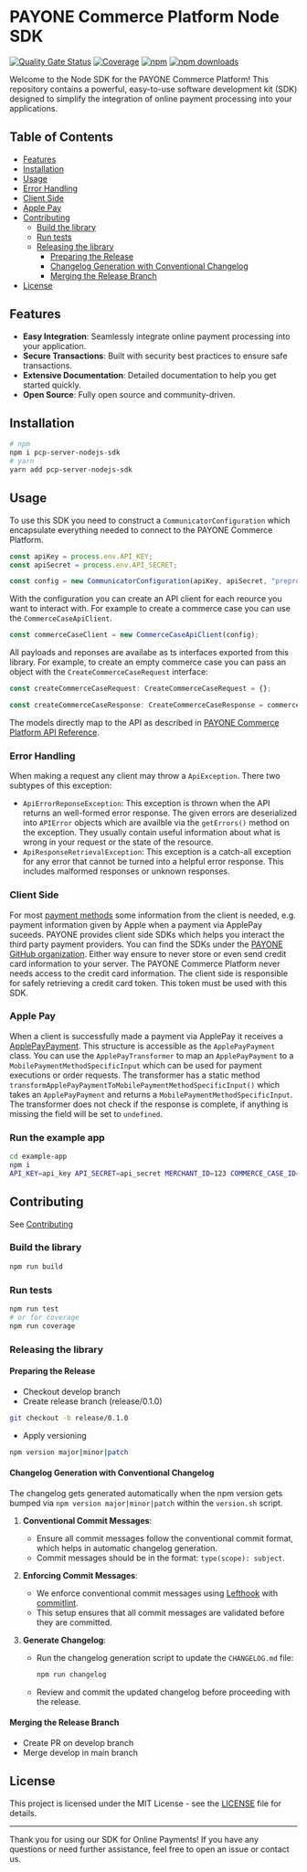 # PAYONE Commerce Platform Node SDK

[![Quality Gate Status](https://sonarcloud.io/api/project_badges/measure?project=PAYONE-GmbH_PCP-server-nodeJS-SDK&metric=alert_status)](https://sonarcloud.io/summary/new_code?id=PAYONE-GmbH_PCP-server-nodeJS-SDK)
[![Coverage](https://sonarcloud.io/api/project_badges/measure?project=PAYONE-GmbH_PCP-server-nodeJS-SDK&metric=coverage)](https://sonarcloud.io/summary/new_code?id=PAYONE-GmbH_PCP-server-nodeJS-SDK)
[![npm](https://img.shields.io/npm/v/pcp-server-nodejs-sdk)](https://www.npmjs.com/package/pcp-server-nodejs-sdk)
[![npm downloads](https://img.shields.io/npm/dw/pcp-server-nodejs-sdk)](https://www.npmjs.com/package/pcp-server-nodejs-sdk)

Welcome to the Node SDK for the PAYONE Commerce Platform! This repository contains a powerful, easy-to-use software development kit (SDK) designed to simplify the integration of online payment processing into your applications.

## Table of Contents

- [Features](#features)
- [Installation](#installation)
- [Usage](#usage)
- [Error Handling](#error-handling)
- [Client Side](#client-side)
- [Apple Pay](#apple-pay)
- [Contributing](#contributing)
  - [Build the library](#build-the-library)
  - [Run tests](#run-tests)
  - [Releasing the library](#releasing-the-library)
    - [Preparing the Release](#preparing-the-release)
    - [Changelog Generation with Conventional Changelog](#changelog-generation-with-conventional-changelog)
    - [Merging the Release Branch](#merging-the-release-branch)
- [License](#license)

## Features

- **Easy Integration**: Seamlessly integrate online payment processing into your application.
- **Secure Transactions**: Built with security best practices to ensure safe transactions.
- **Extensive Documentation**: Detailed documentation to help you get started quickly.
- **Open Source**: Fully open source and community-driven.

## Installation

```sh
# npm
npm i pcp-server-nodejs-sdk
# yarn
yarn add pcp-server-nodejs-sdk
```

## Usage

To use this SDK you need to construct a `CommunicatorConfiguration` which encapsulate everything needed to connect to the PAYONE Commerce Platform.

```ts
const apiKey = process.env.API_KEY;
const apiSecret = process.env.API_SECRET;

const config = new CommunicatorConfiguration(apiKey, apiSecret, "preprod.commerce-api.payone.com");
```

With the configuration you can create an API client for each reource you want to interact with. For example to create a commerce case you can use the `CommerceCaseApiClient`.


```ts
const commerceCaseClient = new CommerceCaseApiClient(config);
```

All payloads and reponses are availabe as ts interfaces exported from this library.
For example, to create an empty commerce case you can pass an object with the `CreateCommerceCaseRequest` interface:


```ts
const createCommerceCaseRequest: CreateCommerceCaseRequest = {};

const createCommerceCaseResponse: CreateCommerceCaseResponse = commerceCaseClient.createCommerceCaseRequest('merchant_id', createCommerceCaseRequest);
```

The models directly map to the API as described in [PAYONE Commerce Platform API Reference](https://docs.payone.com/pcp/commerce-platform-api).


### Error Handling

When making a request any client may throw a `ApiException`. There two subtypes of this exception:

- `ApiErrorReponseException`: This exception is thrown when the API returns an well-formed error response. The given errors are deserialized into `APIError` objects which are availble via the `getErrors()` method on the exception. They usually contain useful information about what is wrong in your request or the state of the resource.
- `ApiResponseRetrievalException`: This exception is a catch-all exception for any error that cannot be turned into a helpful error response. This includes malformed responses or unknown responses.


### Client Side

For most [payment methods](https://docs.payone.com/pcp/commerce-platform-payment-methods) some information from the client is needed, e.g. payment information given by Apple when a payment via ApplePay suceeds. PAYONE provides client side SDKs which helps you interact the third party payment providers. You can find the SDKs under the [PAYONE GitHub organization](https://github.com/PAYONE-GmbH). Either way ensure to never store or even send credit card information to your server. The PAYONE Commerce Platform never needs access to the credit card information. The client side is responsible for safely retrieving a credit card token. This token must be used with this SDK.

### Apple Pay

When a client is successfully made a payment via ApplePay it receives a [ApplePayPayment](https://developer.apple.com/documentation/apple_pay_on_the_web/applepaypayment). This structure is accessible as the `ApplePayPayment` class. You can use the `ApplePayTransformer` to map an `ApplePayPayment` to a `MobilePaymentMethodSpecificInput` which can be used for payment executions or order requests. The transformer has a static method `transformApplePayPaymentToMobilePaymentMethodSpecificInput()` which takes an `ApplePayPayment` and returns a `MobilePaymentMethodSpecificInput`. The transformer does not check if the response is complete, if anything is missing the field will be set to `undefined`.

### Run the example app

```sh
cd example-app
npm i
API_KEY=api_key API_SECRET=api_secret MERCHANT_ID=123 COMMERCE_CASE_ID=234 CHECKOUT_ID=345 npm run dev
```

## Contributing

See [Contributing](./CONTRIBUTING.md)

### Build the library

```sh
npm run build
```

### Run tests

```sh
npm run test
# or for coverage
npm run coverage
```

### Releasing the library

#### Preparing the Release

- Checkout develop branch
- Create release branch (release/0.1.0)

```sh
git checkout -b release/0.1.0
```

- Apply versioning

```sh
npm version major|minor|patch
```

#### Changelog Generation with Conventional Changelog

The changelog gets generated automatically when the npm version gets bumped via `npm version major|minor|patch` within the `version.sh` script.  

1. **Conventional Commit Messages**:

   - Ensure all commit messages follow the conventional commit format, which helps in automatic changelog generation.
   - Commit messages should be in the format: `type(scope): subject`.

2. **Enforcing Commit Messages**:

   - We enforce conventional commit messages using [Lefthook](https://github.com/evilmartians/lefthook) with [commitlint](https://github.com/conventional-changelog/commitlint).
   - This setup ensures that all commit messages are validated before they are committed.

3. **Generate Changelog**:
   - Run the changelog generation script to update the `CHANGELOG.md` file:
     ```sh
     npm run changelog
     ```
   - Review and commit the updated changelog before proceeding with the release.

#### Merging the Release Branch

- Create PR on develop branch
- Merge develop in main branch

## License

This project is licensed under the MIT License - see the [LICENSE](./LICENSE) file for details.

---

Thank you for using our SDK for Online Payments! If you have any questions or need further assistance, feel free to open an issue or contact us.
